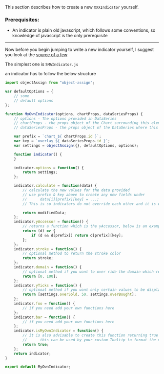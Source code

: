 This section describes how to create a new `XXXIndicator` yourself.

### Prerequisites:

- An indicator is plain old javascript, which follows some conventions, so knowledge of javascript is the only prerequisite

--- 

Now before you begin jumping to write a new indicator yourself, I suggest you look at the [source of a few](https://github.com/rrag/react-stockcharts/tree/master/src/lib/indicator)

The simplest one is `SMAIndicator.js`

an indicator has to follow the below structure

```jsx
import objectAssign from "object-assign";

var defaultOptions = {
    // some
    // default options
};

function MyOwnIndicator(options, chartProps, dataSeriesProps) {
    // options - The options provided in DataSeries
    // chartProps - the props object of the Chart surrounding this element
    // dataSeriesProps - the props object of the DataSeries where this indicator is used

    var prefix = `chart_${ chartProps.id }`;
    var key = `overlay_${ dataSeriesProps.id }`;
    var settings = objectAssign({}, defaultOptions, options);

    function indicator() {
    }

    indicator.options = function() {
        return settings;
    };

    indicator.calculate = function(data) {
        // calculate the new values for the data provided
        // use prefix & key above to create any new fields under
        //      data[i][prefix][key] = ...;
        // This is so indicators do not override each other and it is easy to troubleshoot the source of the problem

        return modifiedData;
    };
    indicator.yAccessor = function() {
        // returns a function which is the yAccessor, below is an example
        return (d) => {
            if (d && d[prefix]) return d[prefix][key];
        };
    };
    indicator.stroke = function() {
        // optional method to return the stroke color
        return stroke;
    };
    indicator.domain = function() {
        // optional method if you want to over ride the domain which react-stockcharts calculates, used in RSI
        return [0, 100];
    };
    indicator.yTicks = function() {
        // optinoal method if you want only certain values to be displayed as yTicks, used inRSI
        return [settings.overSold, 50, settings.overBought];
    };
    indicator.foo = function() {
        // if you need add your own functions here
    };
    indicator.bar = function() {
        // if you need add your own functions here
    };
    indicator.isMyOwnIndicator = function() {
        // it is also advisable to create this function returning true
        //      this can be used by your custom Tooltip to format the values appropriately
        return true;
    };
    return indicator;
}

export default MyOwnIndicator;
```